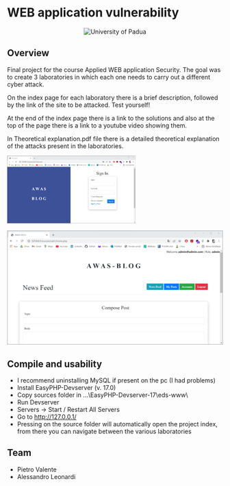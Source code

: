# WEB application vulnerability

<p align="center">
    <img src="https://www.studyinfinland.fi/sites/default/files/styles/og_image/public/2018-10/Metropolia%20logo.png?itok=bGREw8CY" width="250" alt="University of Padua"/>
</p>

## Overview

Final project for the course Applied WEB application Security. The goal was to create 3 laboratories in which each one needs to carry out a different cyber attack. 

On the index page for each laboratory there is a brief description, followed by the link of the site to be attacked. Test yourself!

At the end of the index page there is a link to the solutions and also at the top of the page there is a link to a youtube video showing them.

In Theoretical explanation.pdf file there is a detailed theoretical explanation of the attacks present in the laboratories.

 <a href="https://github.com/pietrovalente/WEB-applications-vulnerabilities-AWAS/blob/main/images/Login.png"><img src="https://github.com/pietrovalente/WEB-applications-vulnerabilities-AWAS/blob/main/images/Login.png" alt="" width="300px"></a>

<img src="https://github.com/pietrovalente/WEB-applications-vulnerabilities-AWAS/blob/main/images/Home.png"/>

## Compile and usability

* I recommend uninstalling MySQL if present on the pc (I had problems)
* Install EasyPHP-Devserver (v. 17.0)
* Copy sources folder in ...\EasyPHP-Devserver-17\eds-www\
* Run Devserver
* Servers -> Start / Restart All Servers
* Go to http://127.0.0.1/
* Pressing on the source folder will automatically open the project index, from there you can navigate between the various laboratories

## Team

* Pietro Valente
* Alessandro Leonardi
